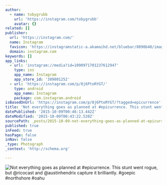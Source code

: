 ```yaml
---
author:
  - name: tobygrubb
    url: 'https://instagram.com/tobygrubb'
    avatar: {}
related: []
publisher:
  url: 'https://instagram.com/'
  name: Instagram
  favicon: 'https://instagramstatic-a.akamaihd.net/bluebar/8090b48/images/ico/favicon.ico'
  domain: instagram.com
keywords: []
app_links:
  - url: 'instagram://media?id=1090971701237612947'
    type: ios
    app_name: Instagram
    app_store_id: '389801252'
  - url: 'https://instagram.com/p/8j6PtoRYGT/'
    type: android
    app_name: Instagram
    package: com.instagram.android
isBasedOnUrl: 'https://instagram.com/p/8j6PtoRYGT/?tagged=epicurrence'
title: 'Not everything goes as planned at #epicurrence. This stunt went rogue, but @ricocast and @austinhendrix capture it brilliantly. #goepic #northshore #oahu'
datePublished: '2015-10-09T00:46:13.442Z'
dateModified: '2015-10-09T00:43:22.520Z'
sourcePath: _posts/2015-10-09-not-everything-goes-as-planned-at-epicurrence-this-stunt-w.md
published: true
inFeed: true
hasPage: false
inNav: false
_type: Photograph
_context: 'http://schema.org'

---
```

![Not everything goes as planned at &num;epicurrence&period; This stunt went rogue&comma; but &commat;ricocast and &commat;austinhendrix capture it brilliantly&period; &num;goepic &num;northshore &num;oahu](https://igcdn-photos-h-a.akamaihd.net/hphotos-ak-xfa1/t51.2885-15/sh0.08/e35/p640x640/12142655_155675941447271_455362892_n.jpg)